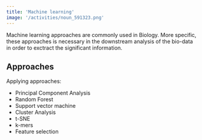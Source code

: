 ```yaml
---
title: 'Machine learning'
image: '/activities/noun_591323.png'
---
```


Machine learning approaches are commonly used in Biology. More specific, these approaches is necessary in the downstream analysis of the bio-data in order to exctract the significant information.

## Approaches

Applying approaches:

- Principal Component Analysis
- Random Forest
- Support vector machine
- Cluster Analysis
- t-SNE
- k-mers
- Feature selection
